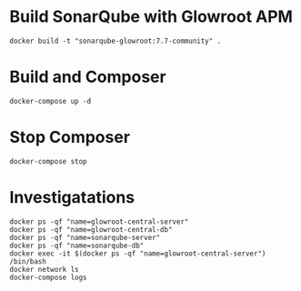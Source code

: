 # Build SonarQube with Glowroot APM

    docker build -t "sonarqube-glowroot:7.7-community" .

# Build and Composer

    docker-compose up -d

# Stop Composer

    docker-compose stop

# Investigatations

    docker ps -qf "name=glowroot-central-server"
    docker ps -qf "name=glowroot-central-db"
    docker ps -qf "name=sonarqube-server"
    docker ps -qf "name=sonarqube-db"
    docker exec -it $(docker ps -qf "name=glowroot-central-server") /bin/bash
    docker network ls
    docker-compose logs
